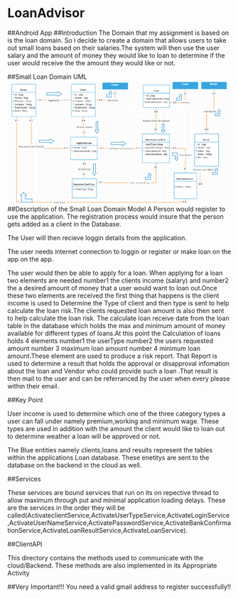 # LoanAdvisor
##Android App
##Introduction
The Domain that my assignment is based on is the loan domain. So i decide to create a domain that allows users to take out small loans based on their salaries.The system will then use the user salary and the amount of money they would like to loan to determine if the user would receive the the amount they would like or not. 

##Small Loan Domain UML
![Domain Model](/DomainUpdate.png)
##Description of the Small Loan Domain Model
A Person would register to use the application. The registration process would insure that the person gets added as a client in the Database.

The User will then recieve loggin details from the application. 

The user needs internet connection to loggin or register or make loan on the app on the app.

The user would then be able to apply for a loan. When applying for a loan two elements are needed number1 the clients income
(salary) and number2 the a desired amount of money that a user would want to loan out.Once these two elements are received 
the first thing that happens is the client income is used to Determine the Type of client and then type is sent to help calculate the loan risk.The clients requested loan amount is also then sent to help calculate the loan risk. The calculate loan receive date from the loan table in the database which holds the max and minimum amount of money available for different types of loans.At this point the Calculation of loans holds 4 elements number1 the userType number2 the users requested amount number 3 maximum loan amount number 4 minimum loan amount.These element are used to produce a risk report. That Report is used to determine a result that holds the approval or disapproval infomation about the loan and Vendor who could provide such a loan .That result is then mail to the user and 
can be referranced by the user when every please within their email. 

##Key Point

User income is used to determine which one of the three category types a user can fall under namely premium,working and minimum wage. These types are used in addition with the amount the client would like to loan out to determine weather a loan will be approved or not.

The Blue entities namely clients,loans and results represent the tables within the applications Loan database.
These enetitys are sent to the database on the backend in the cloud as well.



##Services

These services are bound services that run on its on repective thread to allow maximum through put and minimal application loading delays. These are the services in the order they will be called(ActivateclientService,ActivateUserTypeService,ActivateLoginService,ActivateUserNameService,ActivatePasswordService,ActivateBankConfirmationService,ActivateLoanResultService,ActivateLoanService).

##ClientAPI

This directory contains the methods used to communicate with the cloud/Backend.
These methods are also implemented in its Appropriate Activity

##Very Important!!!
You need a valid gmail address to register successfully!!
